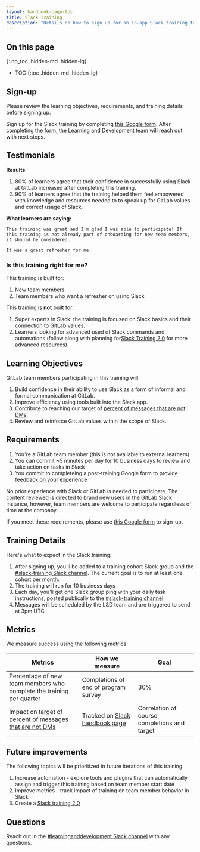 ```yaml
---
layout: handbook-page-toc
title: Slack Training
description: "Details on how to sign up for an in-app Slack training for new team members at GitLab"
---
```


## On this page
{:.no_toc .hidden-md .hidden-lg}

- TOC
{:toc .hidden-md .hidden-lg}

## Sign-up

Please review the learning objectives, requirements, and training details before signing up.

Sign up for the Slack training by completing [this Google form](https://docs.google.com/forms/d/e/1FAIpQLSe1pBLLFYOuoAyKssl9BtVGNlQXP08YYcudrlsKu0lic6apWQ/viewform?usp=sf_link). After completing the form, the Learning and Development team will reach out with next steps.

## Testimonials

**Results**

1. 80% of learners agree that their confidence in successfully using Slack at GitLab increased after completing this training.
1. 90% of learners agree that the training helped them feel empowered with knowledge and resources needed to to speak up for GitLab values and correct usage of Slack.

**What learners are saying:**

`This training was great and I'm glad I was able to participate! If this training is not already part of onboarding for new team members, it should be considered.`

`It was a great refresher for me!`

### Is this training right for me?

This training is built for:

1. New team members
1. Team members who want a refresher on using Slack

This training is **not** built for:

1. Super experts in Slack: the training is focused on Slack basics and their connection to GitLab values.
1. Learners looking for advanced used of Slack commands and automations (follow along with planning for[Slack Training 2.0](https://gitlab.com/gitlab-com/people-group/learning-development/general/-/issues/356) for more advanced resources)


## Learning Objectives

GitLab team members participating in this training will:

1. Build confidence in their ability to use Slack as a form of informal and formal communication at GitLab.
1. Improve efficiency using tools built into the Slack app.
1. Contribute to reaching our target of [percent of messages that are not DMs](/handbook/communication/#why-we-track--of-messages-that-are-not-dms).
1. Review and reinforce GitLab values within the scope of Slack.

## Requirements

1. You're a GitLab team member (this is not available to external learners)
1. You can commit ~5 minutes per day for 10 business days to review and take action on tasks in Slack
1. You commit to completeing a post-training Google form to provide feedback on your experience

No prior experience with Slack or GitLab is needed to participate. The content reviewed is directed to brand new users in the GitLab Slack instance, however, team members are welcome to participate regardless of time at the company.

If you meet these requirements, please use [this Google form](https://docs.google.com/forms/d/e/1FAIpQLSe1pBLLFYOuoAyKssl9BtVGNlQXP08YYcudrlsKu0lic6apWQ/viewform?usp=sf_link) to sign-up.

## Training Details

Here's what to expect in the Slack training:

1. After signing up, you'll be added to a training cohort Slack group and the [#slack-training Slack channel](https://app.slack.com/client/T02592416/C02MX7LTXK9/thread/G018JT50VH7-1641496150.005700). The current goal is to run at least one cohort per month.
1. The training will run for 10 business days
1. Each day, you'll get one Slack group ping with your daily task instructions, posted publically to the [#slack-training channel](https://app.slack.com/client/T02592416/C02MX7LTXK9/thread/G018JT50VH7-1641496150.005700)
1. Messages will be scheduled by the L&D team and are triggered to send at 3pm UTC

## Metrics

We measure success using the following metrics:

| Metrics | How we measure | Goal |
| ----- | ----- | ----- |
| Percentage of new team members who complete the training per quarter | Completions of end of program survey | 30% |
|  Impact on target of [percent of messages that are not DMs](/handbook/communication/#why-we-track--of-messages-that-are-not-dms) | Tracked on [Slack handbook page](/handbook/communication/#why-we-track--of-messages-that-are-not-dms) | Correlation of course completions and target |

## Future improvements

The following topics will be prioritized in future iterations of this training:

1. Increase automation - explore tools and plugins that can automatically assign and trigger this training based on team member start date
1. Improve metrics - track impact of training on team member behavior in Slack
1. Create a [Slack training 2.0](https://gitlab.com/gitlab-com/people-group/learning-development/general/-/issues/356)

## Questions

Reach out in the [#learninganddevelopment Slack channel](https://app.slack.com/client/T02592416/CMRAWQ97W) with any questions.


